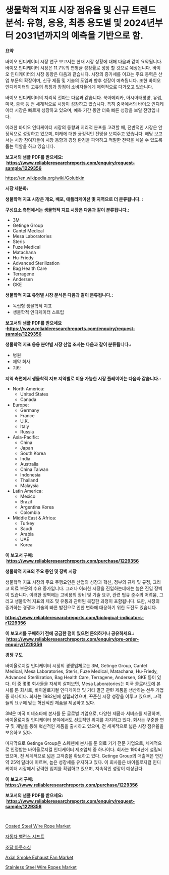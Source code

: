<p><h1>생물학적 지표 시장 점유율 및 신규 트렌드 분석: 유형, 응용, 최종 용도별 및 2024년부터 2031년까지의 예측을 기반으로 함.</h1></p><p><strong>요약</strong></p>
<p><p>바이오 인디케이터 시장 연구 보고서는 현재 시장 상황에 대해 다음과 같이 요약됩니다. 바이오 인디케이터 시장은 11.7%의 연평균 성장률로 성장 할 것으로 예상됩니다. 바이오 인디케이터의 시장 동향은 다음과 같습니다. 시장의 증가세를 이끄는 주요 동력은 산업 부문의 확장이며, 신규 제품 및 기술의 도입과 향후 성장이 예측됩니다. 또한 바이오 인디케이터의 고유의 특징과 장점이 소비자들에게 매력적으로 다가오고 있습니다.</p><p>바이오 인디케이터의 지리적 전파는 다음과 같습니다. 북아메리카, 아시아태평양, 유럽, 미국, 중국 등 전 세계적으로 시장이 성장하고 있습니다. 특히 중국에서의 바이오 인디케이터 시장은 빠르게 성장하고 있으며, 예측 기간 동안 더욱 빠른 성장을 보일 전망입니다. </p><p>이러한 바이오 인디케이터 시장의 동향과 지리적 분포를 고려할 때, 전반적인 시장은 안정적으로 성장하고 있으며, 미래에 대한 긍정적인 전망을 보여주고 있습니다. 해당 보고서는 시장 참여자들이 시장 동향과 경쟁 환경을 파악하고 적절한 전략을 세울 수 있도록 돕는 역할을 하고 있습니다.</p></p>
<p><strong>보고서의 샘플 PDF를 받으세요: &nbsp;<a href="https://www.reliableresearchreports.com/enquiry/request-sample/1229356">https://www.reliableresearchreports.com/enquiry/request-sample/1229356</a></strong></p>
<p><a href="https://en.wikipedia.org/wiki/Golubkin">https://en.wikipedia.org/wiki/Golubkin</a></p>
<p><strong>시장 세분화:</strong></p>
<p><strong> 생물학적 지표 시장은 개요, 배포, 애플리케이션 및 지역으로 더 분류됩니다. :</strong></p>
<p><strong>구성요소 측면에서는 생물학적 지표 시장은 다음과 같이 분류됩니다.:</strong></p>
<p><ul><li>3M</li><li>Getinge Group</li><li>Cantel Medical</li><li>Mesa Laboratories</li><li>Steris</li><li>Fuze Medical</li><li>Matachana</li><li>Hu-Friedy</li><li>Advanced Sterilization</li><li>Bag Health Care</li><li>Terragene</li><li>Andersen</li><li>GKE</li></ul></p>
<p><strong> 생물학적 지표 유형별 시장 분석은 다음과 같이 분류됩니다.:</strong></p>
<p><ul><li>독립형 생물학적 지표</li><li>생물학적 인디케이터 스트립</li></ul></p>
<p><strong>보고서의 샘플 PDF를 받으세요 :<a href="https://www.reliableresearchreports.com/enquiry/request-sample/1229356">https://www.reliableresearchreports.com/enquiry/request-sample/1229356</a></strong></p>
<p><strong> 생물학적 지표 응용 분야별 시장 산업 조사는 다음과 같이 분류됩니다.:</strong></p>
<p><ul><li>병원</li><li>제약 회사</li><li>기타</li></ul></p>
<p><strong>지역 측면에서 생물학적 지표 지역별로 이용 가능한 시장 플레이어는 다음과 같습니다.:</strong></p>
<p><ul>
    <li>
        North America:
        <ul>
            <li>United States</li>
            <li>Canada</li>
        </ul>
    </li>
    <li>
        Europe:
        <ul>
            <li>Germany</li>
            <li>France</li>
            <li>U.K.</li>
            <li>Italy</li>
            <li>Russia</li>
        </ul>
    </li>
    <li>
        Asia-Pacific:
        <ul>
            <li>China</li>
            <li>Japan</li>
            <li>South Korea</li>
            <li>India</li>
            <li>Australia</li>
            <li>China Taiwan</li>
            <li>Indonesia</li>
            <li>Thailand</li>
            <li>Malaysia</li>
        </ul>
    </li>
    <li>
        Latin America:
        <ul>
            <li>Mexico</li>
            <li>Brazil</li>
            <li>Argentina Korea</li>
            <li>Colombia</li>
        </ul>
    </li>
    <li>
        Middle East & Africa:
        <ul>
            <li>Turkey</li>
            <li>Saudi</li>
            <li>Arabia</li>
            <li>UAE</li>
            <li>Korea</li>
        </ul>
    </li>
    </ul></p>
<p><strong>이 보고서 구매: &nbsp;<a href="https://www.reliableresearchreports.com/purchase/1229356">https://www.reliableresearchreports.com/purchase/1229356</a></strong></p>
<p><strong>생물학적 지표의 주요 동인 및 장벽 시장</strong></p>
<p><p>생물학적 지표 시장의 주요 주행요인은 산업의 성장과 혁신, 정부의 규제 및 규정, 그리고 의료 부문의 수요 증가입니다. 그러나 이러한 시장을 진입하는데에는 높은 진입 장벽이 있습니다. 이러한 장벽에는 고비용의 장비 및 기술 요구, 관련 법규 준수의 어려움, 그리고 생물학적 지표의 제조 및 유통과 관련된 복잡한 과정이 포함됩니다. 또한, 시장의 증가하는 경쟁과 기술의 빠른 발전으로 인한 변화에 대응하기 위한 도전도 있습니다.</p></p>
<p><strong><a href="https://www.reliableresearchreports.com/biological-indicators-r1229356">https://www.reliableresearchreports.com/biological-indicators-r1229356</a></strong></p>
<p><strong>이 보고서를 구매하기 전에 궁금한 점이 있으면 문의하거나 공유하세요.: &nbsp;<a href="https://www.reliableresearchreports.com/enquiry/pre-order-enquiry/1229356">https://www.reliableresearchreports.com/enquiry/pre-order-enquiry/1229356</a></strong></p>
<p><strong>경쟁 구도</strong></p>
<p><p>바이올로지컬 인디케이터 시장의 경쟁업체로는 3M, Getinge Group, Cantel Medical, Mesa Laboratories, Steris, Fuze Medical, Matachana, Hu-Friedy, Advanced Sterilization, Bag Health Care, Terragene, Andersen, GKE 등이 있다. 이 중 몇몇 회사들을 자세히 살펴보면, Mesa Laboratories는 미국 콜로라도에 본사를 둔 회사로, 바이올로지컬 인디케이터 및 기타 멸균 관련 제품을 생산하는 선두 기업 중 하나이다. 회사는 1982년에 설립되었으며, 꾸준한 시장 성장을 이루고 있으며, 고객들의 요구에 맞는 혁신적인 제품을 제공하고 있다.</p><p>3M은 미국 미네소타에 본사를 둔 글로벌 기업으로, 다양한 제품과 서비스를 제공하며, 바이올로지컬 인디케이터 분야에서도 선도적인 위치를 차지하고 있다. 회사는 꾸준한 연구 및 개발을 통해 혁신적인 제품을 출시하고 있으며, 전 세계적으로 넓은 시장 점유율을 보유하고 있다.</p><p>마지막으로 Getinge Group은 스웨덴에 본사를 둔 의료 기기 전문 기업으로, 세계적으로 인정받는 바이올로지컬 인디케이터 제조업체 중 하나이다. 회사는 1904년에 설립되었으며, 전 세계적으로 넓은 고객층을 확보하고 있다. Getinge Group의 매출액은 연간 약 25억 달러에 이르며, 높은 성장세를 유지하고 있다. 이 회사들은 바이올로지컬 인디케이터 시장에서 강력한 입지를 확립하고 있으며, 지속적인 성장이 예상된다.</p></p>
<p><strong>이 보고서 구매: &nbsp; <a href="https://www.reliableresearchreports.com/purchase/1229356">https://www.reliableresearchreports.com/purchase/1229356</a></strong></p>
<p><strong>보고서의 샘플 PDF를 받으세요: &nbsp;<a href="https://www.reliableresearchreports.com/enquiry/request-sample/1229356">https://www.reliableresearchreports.com/enquiry/request-sample/1229356</a></strong><strong></strong></p>
<p>&nbsp;</p>
<p><p><a href="https://medium.com/@charles.fisher4346/coated-steel-wire-rope-market-size-by-type-phosphating-wire-rope-plastic-coated-wire-rope-others-e9bf080aff91">Coated Steel Wire Rope Market</a></p><p><a href="https://medium.com/@joshuapierce88/%EC%9E%90%EB%8F%99%EC%B0%A8-%EB%B0%B8%EB%9F%B0%EC%8A%A4-%EC%83%A4%ED%94%84%ED%8A%B8-%EC%8B%9C%EC%9E%A5-%EA%B8%80%EB%A1%9C%EB%B2%8C-%EB%B0%8F-%EC%A7%80%EC%97%AD-%EB%B6%84%EC%84%9D-%EC%B5%9C%EC%A2%85-%EC%82%AC%EC%9A%A9%EC%9E%90-%EC%A0%9C%ED%92%88-%EB%B0%8F-%EC%A7%80%EC%97%AD%EC%97%90-%EC%B4%88%EC%A0%90%EC%9D%84-%EB%A7%9E%EC%B6%98-%EB%B6%84%EC%84%9D-%EB%B0%8F-%EC%98%88%EC%B8%A1-2024-2031-a128cb0bacdb">자동차 밸런스 샤프트</a></p><p><a href="https://github.com/sougarounis/Market-Research-Report-List-5/blob/main/900266165399.md">조달 아웃소싱</a></p><p><a href="https://issuu.com/reportprime-2/docs/axial-smoke-exhaust-fan-market-size-2030.pptx">Axial Smoke Exhaust Fan Market</a></p><p><a href="https://medium.com/@charles.fisher4346/stainless-steel-wire-ropes-market-global-market-insights-and-sales-trends-2024-to-2031-11d92a095241">Stainless Steel Wire Ropes Market</a></p></p>